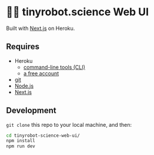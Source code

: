 #  🤖🔬 tinyrobot.science Web UI

Built with [Next.js](https://nextjs.org/) on Heroku.

## Requires

* Heroku
  * [command-line tools (CLI)](https://devcenter.heroku.com/articles/heroku-command-line)
  * [a free account](https://signup.heroku.com)
* [git](https://git-scm.com/book/en/v2/Getting-Started-Installing-Git)
* [Node.js](https://nodejs.org)
* [Next.js](https://github.com/zeit/next.js)

## Development

`git clone` this repo to your local machine, and then:

```bash
cd tinyrobot-science-web-ui/
npm install
npm run dev
```